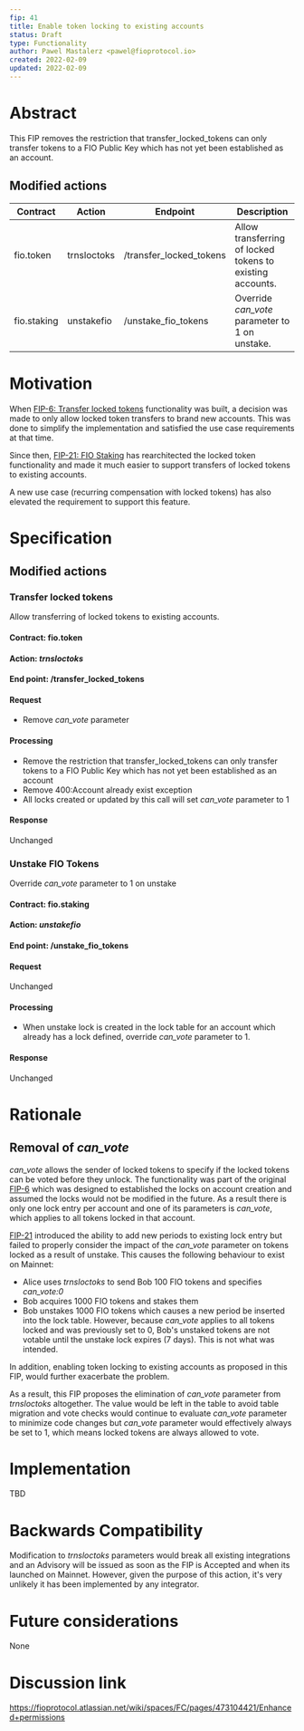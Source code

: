 ```yaml
---
fip: 41
title: Enable token locking to existing accounts
status: Draft
type: Functionality
author: Pawel Mastalerz <pawel@fioprotocol.io>
created: 2022-02-09
updated: 2022-02-09
---
```


# Abstract
This FIP removes the restriction that transfer_locked_tokens can only transfer tokens to a FIO Public Key which has not yet been established as an account.

## Modified actions
|Contract|Action|Endpoint|Description|
|---|---|---|---|
|fio.token|trnsloctoks|/transfer_locked_tokens|Allow transferring of locked tokens to existing accounts.|
|fio.staking|unstakefio|/unstake_fio_tokens|Override _can_vote_ parameter to 1 on unstake.|

# Motivation
When [FIP-6: Transfer locked tokens](https://github.com/fioprotocol/fips/blob/master/fip-0006.md) functionality was built, a decision was made to only allow locked token transfers to brand new accounts. This was done to simplify the implementation and satisfied the use case requirements at that time.

Since then, [FIP-21: FIO Staking](https://github.com/fioprotocol/fips/blob/master/fip-0021.md) has rearchitected the locked token functionality and made it much easier to support transfers of locked tokens to existing accounts.

A new use case (recurring compensation with locked tokens) has also elevated the requirement to support this feature. 

# Specification
## Modified actions
### Transfer locked tokens
Allow transferring of locked tokens to existing accounts.
#### Contract: fio.token
#### Action: *trnsloctoks*
#### End point: /transfer_locked_tokens 
#### Request
* Remove _can_vote_ parameter
#### Processing
* Remove the restriction that transfer_locked_tokens can only transfer tokens to a FIO Public Key which has not yet been established as an account
* Remove 400:Account already exist exception
* All locks created or updated by this call will set _can_vote_ parameter to 1
#### Response
Unchanged

### Unstake FIO Tokens
Override _can_vote_ parameter to 1 on unstake
#### Contract: fio.staking
#### Action: *unstakefio*
#### End point: /unstake_fio_tokens 
#### Request
Unchanged
#### Processing
* When unstake lock is created in the lock table for an account which already has a lock defined, override _can_vote_ parameter to 1.
#### Response
Unchanged

# Rationale
## Removal of _can_vote_
_can_vote_ allows the sender of locked tokens to specify if the locked tokens can be voted before they unlock. The functionality was part of the original [FIP-6](https://github.com/fioprotocol/fips/blob/master/fip-0006.md) which was designed to established the locks on account creation and assumed the locks would not be modified in the future. As a result there is only one lock entry per account and one of its parameters is _can_vote_, which applies to all tokens locked in that account.

[FIP-21](https://github.com/fioprotocol/fips/blob/master/fip-0021.md) introduced the ability to add new periods to existing lock entry but failed to properly consider the impact of the _can_vote_ parameter on tokens locked as a result of unstake. This causes the following behaviour to exist on Mainnet:
* Alice uses _trnsloctoks_ to send Bob 100 FIO tokens and specifies _can_vote:0_
* Bob acquires 1000 FIO tokens and stakes them
* Bob unstakes 1000 FIO tokens which causes a new period be inserted into the lock table. However, because _can_vote_ applies to all tokens locked and was previously set to 0, Bob's unstaked tokens are not votable until the unstake lock expires (7 days). This is not what was intended.

In addition, enabling token locking to existing accounts as proposed in this FIP, would further exacerbate the problem.

As a result, this FIP proposes the elimination of _can_vote_ parameter from _trnsloctoks_ altogether. The value would be left in the table to avoid table migration and vote checks would continue to evaluate _can_vote_ parameter to minimize code changes but _can_vote_ parameter would effectively always be set to 1, which means locked tokens are always allowed to vote.

# Implementation
TBD

# Backwards Compatibility
Modification to _trnsloctoks_ parameters would break all existing integrations and an Advisory will be issued as soon as the FIP is Accepted and when its launched on Mainnet. However, given the purpose of this action, it's very unlikely it has been implemented by any integrator.

# Future considerations
None

# Discussion link
https://fioprotocol.atlassian.net/wiki/spaces/FC/pages/473104421/Enhanced+permissions
